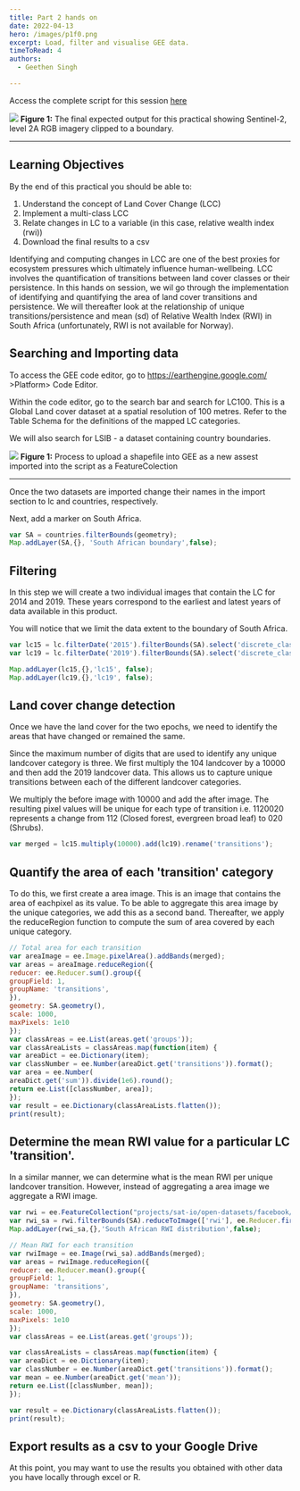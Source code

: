 ```yaml
---
title: Part 2 hands on
date: 2022-04-13
hero: /images/p1f0.png
excerpt: Load, filter and visualise GEE data.
timeToRead: 4
authors:
  - Geethen Singh

---
```

Access the complete script for this session [here](https://code.earthengine.google.com/3d6ec3bd6c79711d142ad4c305d9571f)

![](/images/p1f1.png)
**Figure 1:** The final expected output for this practical showing Sentinel-2, level 2A RGB imagery clipped to a boundary.
***

## Learning Objectives
By the end of this practical you should be able to:
1. Understand the concept of Land Cover Change (LCC)
2. Implement a multi-class LCC 
3. Relate changes in LC to a variable (in this case, relative wealth index (rwi))
4. Download the final results to a csv

Identifying and computing changes in LCC are one of the best proxies for ecosystem pressures which ultimately influence human-wellbeing. LCC involves the quantification of transitions between land cover classes or their persistence. In this hands on session, we wil go through the implementation of identifying and quantifying the area of land cover transitions and persistence. We will thereafter look at the relationship of unique transitions/persistence and mean (sd) of Relative Wealth Index (RWI) in South Africa (unfortunately, RWI is not available for Norway).

## Searching and Importing data
To access the GEE code editor, go to https://earthengine.google.com/ >Platform> Code Editor.

Within the code editor, go to the search bar and search for LC100. This is a Global Land cover dataset at a spatial resolution of 100 metres. Refer to the Table Schema for the definitions of the mapped LC categories.

We will also search for LSIB - a dataset containing country boundaries.

![](/images/p2f2.png)
**Figure 1:** Process to upload a shapefile into GEE as a new assest imported into the script as a FeatureColection
***

Once the two datasets are imported change their names in the import section to lc and countries, respectively.

Next, add a marker on South Africa.

```js
var SA = countries.filterBounds(geometry);
Map.addLayer(SA,{}, 'South African boundary',false);
```

## Filtering
In this step we will create a two individual images that contain the LC for 2014 and 2019. These years correspond to the earliest and latest years of data available in this product. 

You will notice that we limit the data extent to the boundary of South Africa.

```js
var lc15 = lc.filterDate('2015').filterBounds(SA).select('discrete_classification').mosaic().clip(SA).aside(print);
var lc19 = lc.filterDate('2019').filterBounds(SA).select('discrete_classification').mosaic().clip(SA).aside(print);

Map.addLayer(lc15,{},'lc15', false);
Map.addLayer(lc19,{},'lc19', false);
```
## Land cover change detection
Once we have the land cover for the two epochs, we need to identify the areas that have changed or remained the same.

Since the maximum number of digits that are used to identify any unique landcover category is three. We first multiply the 104 landcover by a 10000 and then add the 2019 landcover data. This allows us to capture unique transitions between each of the different landcover categories.

We multiply the before image with 10000 and add the after image. The resulting pixel values will be unique for each type of transition i.e. 1120020 represents a change from 112 (Closed forest, evergreen broad leaf) to 020 (Shrubs).

```js
var merged = lc15.multiply(10000).add(lc19).rename('transitions');
```

## Quantify the area of each 'transition' category
To do this, we first create a area image. This is an image that contains the area of eachpixel as its value. To be able to aggregate this area image by the unique categories, we add this as a second band. Thereafter, we apply the reduceRegion function to compute the sum of area covered by each unique category.

```js
// Total area for each transition
var areaImage = ee.Image.pixelArea().addBands(merged);
var areas = areaImage.reduceRegion({
reducer: ee.Reducer.sum().group({
groupField: 1,
groupName: 'transitions',
}),
geometry: SA.geometry(),
scale: 1000,
maxPixels: 1e10
});
var classAreas = ee.List(areas.get('groups'));
var classAreaLists = classAreas.map(function(item) {
var areaDict = ee.Dictionary(item);
var classNumber = ee.Number(areaDict.get('transitions')).format();
var area = ee.Number(
areaDict.get('sum')).divide(1e6).round();
return ee.List([classNumber, area]);
});
var result = ee.Dictionary(classAreaLists.flatten());
print(result);
```

## Determine the mean RWI value for a particular LC 'transition'.
In a similar manner, we can determine what is the mean RWI per unique landcover transition. However, instead of aggregating a area image we aggregate a RWI image.

```js
var rwi = ee.FeatureCollection("projects/sat-io/open-datasets/facebook/relative_wealth_index");
var rwi_sa = rwi.filterBounds(SA).reduceToImage(['rwi'], ee.Reducer.first()).unmask();
Map.addLayer(rwi_sa,{},'South African RWI distribution',false);

// Mean RWI for each transition
var rwiImage = ee.Image(rwi_sa).addBands(merged);
var areas = rwiImage.reduceRegion({
reducer: ee.Reducer.mean().group({
groupField: 1,
groupName: 'transitions',
}),
geometry: SA.geometry(),
scale: 1000,
maxPixels: 1e10
});
var classAreas = ee.List(areas.get('groups'));

var classAreaLists = classAreas.map(function(item) {
var areaDict = ee.Dictionary(item);
var classNumber = ee.Number(areaDict.get('transitions')).format();
var mean = ee.Number(areaDict.get('mean'));
return ee.List([classNumber, mean]);
});

var result = ee.Dictionary(classAreaLists.flatten());
print(result);
```
## Export results as a csv to your Google Drive
At this point, you may want to use the results you obtained with other data you have locally through excel or R. 
```js
```